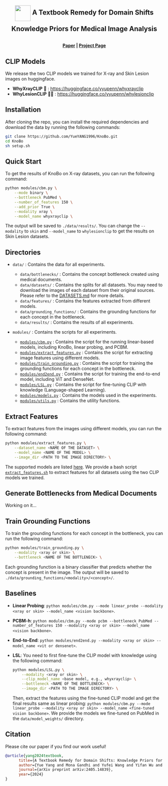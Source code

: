 <h2 align="center" style="line-height: 50px;">
    <img src="https://yueyang1996.github.io/knobo/static/images/knobo_logo.png" style="vertical-align: middle;" width="50px"/>
    A Textbook Remedy for Domain Shifts <br>
    Knowledge Priors for Medical Image Analysis
</h2>


<h4 align="center">
  <a href="https://arxiv.org/abs/2405.14839">Paper</i></a> | <a href="https://yueyang1996.github.io/knobo/">Project Page</i></a>
</h4>


## CLIP Models
We release the two CLIP models we trained for X-ray and Skin Lesion images on huggingface.
* **WhyXrayCLIP** 🩻 : https://huggingface.co/yyupenn/whyxrayclip
* **WhyLesionCLIP** 👍🏽 : https://huggingface.co/yyupenn/whylesionclip


## Installation
After cloning the repo, you can install the required dependencies and download the data by running the following commands:
```bash
git clone https://github.com/YueYANG1996/KnoBo.git
cd KnoBo
sh setup.sh
```

## Quick Start
To get the results of KnoBo on X-ray datasets, you can run the following command:
```bash
python modules/cbm.py \
    --mode binary \
    --bottleneck PubMed \
    --number_of_features 150 \
    --add_prior True \
    --modality xray \
    --model_name whyxrayclip \
```
The output will be saved to `./data/results/`. You can change the `--modality` to `skin` and `--model_name` to `whylesionclip` to get the results on Skin Lesion datasets.


## Directories
* `data/` : Contains the data for all experiments.
  - `data/bottlenecks/` : Contains the concept bottleneck created using medical documents.
  - `data/datasets/` : Contains the splits for all datasets. You may need to download the images of each dataset from their original sources. Please refer to the [DATASETS.md](DATASETS.md) for more details.
  - `data/features/` : Contains the features extracted from different models.
  - `data/grounding_functions/` : Contains the grounding functions for each concept in the bottleneck.
  - `data/results/` : Contains the results of all experiments.

* `modules/` : Contains the scripts for all experiments.
  - [`modules/cbm.py`](modules/cbm.py) : Contains the script for the running linear-based models, including KnoBo, linear probing, and PCBM.
  - [`modules/extract_features.py`](modules/extract_features.py) : Contains the script for extracting image features using different models.
  - [`modules/train_grounding.py`](modules/train_grounding.py) : Contains the script for training the grounding functions for each concept in the bottleneck.
  - [`modules/end2end.py`](modules/end2end.py) : Contains the script for training the end-to-end model, including ViT and DenseNet.
  - [`modules/LSL.py`](modules/LSL.py) : Contains the script for fine-tuning CLIP with knowledge (Language-shaped Learning).
  - [`modules/models.py`](modules/models.py) : Contains the models used in the experiments.
  - [`modules/utils.py`](modules/utils.py) : Contains the utility functions.


## Extract Features
To extract features from the images using different models, you can run the following command:
```bash
python modules/extract_features.py \
    --dataset_name <NAME OF THE DATASET> \
    --model_name <NAME OF THE MODEL> \
    --image_dir <PATH TO THE IMAGE DIRECTORY> \
```
The supported models are listed [here](https://github.com/YueYANG1996/KnoBo/blob/e3e3171b74b6c8f42046676aa6c6ae21a034deba/modules/extract_features.py#L141). We provide a bash script [`extract_features.sh`](extract_features.sh) to extract features for all datasets using the two CLIP models we trained.


## Generate Bottlenecks from Medical Documents
Working on it...


## Train Grounding Functions
To train the grounding functions for each concept in the bottleneck, you can run the following command:
```bash
python modules/train_grounding.py \
    --modality <xray or skin> \
    --bottleneck <NAME OF THE BOTTLENECK> \
```
Each grounding function is a binary classifier that predicts whether the concept is present in the image. The output will be saved to `./data/grounding_functions/<modality>/<concept>/`.


## Baselines
* **Linear Probing**: `python modules/cbm.py --mode linear_probe --modality <xray or skin> --model_name <vision backbone>`.

* **PCBM-h**: `python modules/cbm.py --mode pcbm --bottleneck PubMed --number_of_features 150 --modality <xray or skin> --model_name <vision backbone>`.

* **End-to-End**: `python modules/end2end.py --modality <xray or skin> --model_name <vit or densenet>`.

* **LSL**: You need to first fine-tune the CLIP model with knowledge using the following command:
  ```bash
  python modules/LSL.py \
      --modality <xray or skin> \
      --clip_model_name <base model, e.g., whyxrayclip> \
      --bottleneck <NAME OF THE BOTTLENECK> \
      --image_dir <PATH TO THE IMAGE DIRECTORY> \
  ```
  Then, extract the features using the fine-tuned CLIP model and get the final results same as linear probing: `python modules/cbm.py --mode linear_probe --modality <xray or skin> --model_name <fine-tuned vision backbone>`. We provide the models we fine-tuned on PubMed in the `data/model_weights/` directory.


## Citation
Please cite our paper if you find our work useful!
```bibtex
@article{yang2024textbook,
      title={A Textbook Remedy for Domain Shifts: Knowledge Priors for Medical Image Analysis}, 
      author={Yue Yang and Mona Gandhi and Yufei Wang and Yifan Wu and Michael S. Yao and Chris Callison-Burch and James C. Gee and Mark Yatskar},
      journal={arXiv preprint arXiv:2405.14839},
      year={2024}
}
```